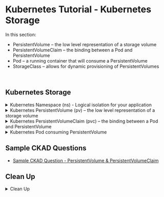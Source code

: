 # Kubernetes Tutorial - Kubernetes Storage

In this section:
* PersistentVolume – the low level representation of a storage volume
* PersistentVolumeClaim – the binding between a Pod and PersistentVolume
* Pod – a running container that will consume a PersistentVolume
* StorageClass – allows for dynamic provisioning of PersistentVolumes
<br />

## Kubernetes Storage

<details class="faq box"><summary>Kubernetes Namespace (ns) - Logical isolation for your application</summary>
<p>

```bash
kubectl create namespace ns-bootcamp-storage
kubectl config set-context --current --namespace=ns-bootcamp-storage
```

</p>
</details>

<details class="faq box"><summary>Kubernetes PersistentVolume (pv) – the low level representation of a storage volume</summary>
<p>

> Problem Statement: I want a way abstract Storage definitions away from application developers
>
> tl;dr – Define some external storage for use by the Kubernetes cluster

![05-pv](https://user-images.githubusercontent.com/18049790/139567410-6cf7860e-51cd-40bf-9ab1-8cd81c7597ca.jpg)

kubernetes.io bookmark: [Create a PersistentVolume](https://kubernetes.io/docs/tasks/configure-pod-container/configure-persistent-volume-storage/#create-a-persistentvolume)

```yaml
cat << EOF | kubectl apply -f -
apiVersion: v1
kind: PersistentVolume
metadata:
  name: my-pv #👈👈👈 PersistentVolume Name
  labels:
    type: local
spec:
  storageClassName: manual  #👈👈👈 NOT link to PersistentVolumeClaim
  capacity:
    storage: 5Gi #👈👈👈 Reserve 5 Gigabyte
  accessModes:
    - ReadWriteOnce
  hostPath:
    path: "/mnt/my-host" #👈👈👈 Path on Linux Node 
EOF
```

</p>
</details>

<details class="faq box"><summary>Kubernetes PersistentVolumeClaim (pvc) – the binding between a Pod and PersistentVolume</summary>
<p>

> Problem Statement: I want a way for my microservices application to claim some storage
> 
> tl;dr – Now I want to claim some storage for use inside my container

![05-pv-pvc](https://user-images.githubusercontent.com/18049790/139567412-b28d67bf-217c-4dcb-8b2c-b0be627f118f.jpg)

kubernetes.io bookmark: [Create a PersistentVolumeClaim](https://kubernetes.io/docs/tasks/configure-pod-container/configure-persistent-volume-storage/#create-a-persistentvolumeclaim)

```yaml
cat << EOF | kubectl apply -f -
apiVersion: v1
kind: PersistentVolumeClaim
metadata:
  name: my-pvc #👈👈👈 PersistentVolumeClaim Name 
spec:
  storageClassName: manual #👈👈👈 NOT link to PersistentVolume
  accessModes:
    - ReadWriteOnce
  resources:
    requests:
      storage: 2Gi #👈👈👈 Reserve 2 Gigabyte
EOF
```

</p>
</details>

<details class="faq box"><summary>Kubernetes Pod consuming PersistentVolume</summary>
<p>

kubernetes.io bookmark: [Create a PersistentVolumeClaim](https://kubernetes.io/docs/tasks/configure-pod-container/configure-persistent-volume-storage/#create-a-persistentvolumeclaim)

```yaml
cat << EOF | kubectl apply -f -
apiVersion: v1
kind: Pod
metadata:
  name: storage-pod 
spec:
  volumes:
    - name: my-volume
      persistentVolumeClaim:
        claimName: my-pvc #👈👈👈 Link to PersistentVolumeClaim
  containers:
    - name: my-container
      image: nginx
      ports:
        - containerPort: 80
          name: "http-server"
      volumeMounts:
        - mountPath: "/my-mount" #👈👈👈 Mount path in the container
          name: my-volume
EOF
```

```bash
kubectl exec -it storage-pod -- /bin/bash
```

```bash
echo 'Hardships often prepare ordinary people for an extraordinary destiny' >> /my-mount/hello-world.txt
```

```bash
kubectl delete pod storage-pod --force --grace-period=0
```

```yaml
cat << EOF | kubectl apply -f -
apiVersion: v1
kind: Pod
metadata:
  name: storage-pod 
spec:
  volumes:
    - name: my-volume
      persistentVolumeClaim:
        claimName: my-pvc #👈👈👈 Link to PersistentVolumeClaim
  containers:
    - name: my-container
      image: nginx
      ports:
        - containerPort: 80
          name: "http-server"
      volumeMounts:
        - mountPath: "/my-mount" #👈👈👈 Mount path in the container
          name: my-volume
EOF
```

```bash
kubectl exec -it storage-pod -- /bin/bash
```

```bash
cat /my-mount/hello-world.txt
```


</p>
</details>

## Sample CKAD Questions

* [Sample CKAD Question - PersistentVolume & PersistentVolumeClaim](https://github.com/jamesbuckett/ckad-questions/blob/main/01-ckad-design-build.md#01-03-create-a-namespace-called-storage-namespace-create-a-persistent-volume-called-my-pv-with-5gi-storage-using-hostpath-mntmy-host-create-a-persistent-volume-claim-called-my-pvc-with-2gi-storage-create-a-pod-called-storage-pod-using-the-nginx-image-mount-the-persistent-volume-claim-onto-my-mount-in-storage-pod)

## Clean Up

<details class="faq box"><summary>Clean Up</summary>
<p>

```bash
cd
yes | rm -R ~/ckad/
kubectl delete ns ns-bootcamp-storage --grace-period 0 --force
```

_End of Section_
